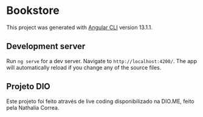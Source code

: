 # Bookstore

This project was generated with [Angular CLI](https://github.com/angular/angular-cli) version 13.1.1.

## Development server

Run `ng serve` for a dev server. Navigate to `http://localhost:4200/`. The app will automatically reload if you change any of the source files.

## Projeto DIO

Este projeto foi feito através de live coding disponibilizado na DIO.ME, feito pela Nathalia Correa.